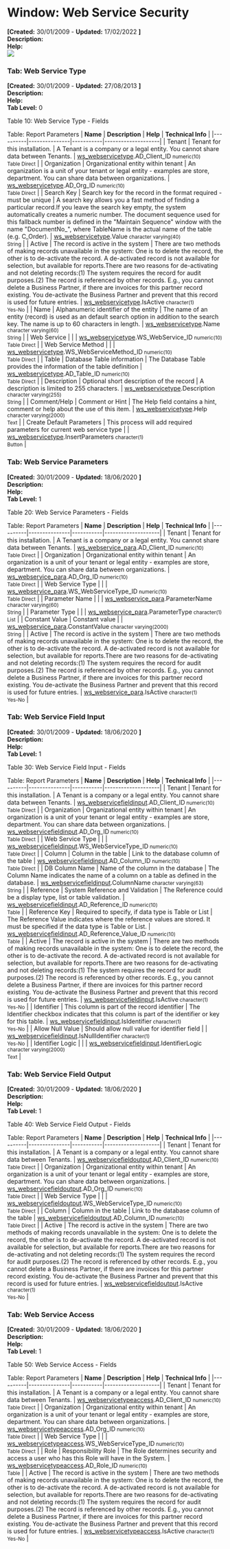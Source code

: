# Window: Web Service Security

**[Created:** 30/01/2009 - **Updated:** 17/02/2022 **]**  
**Description:**   
**Help:**   
![](/img/docs/manual/WebServiceSecurity-Window_iDempiere_v12.0.0.png)

### Tab: Web Service Type

**[Created:** 30/01/2009 - **Updated:** 27/08/2013 **]**   
**Description:**   
**Help:**   
**Tab Level:** 0

Table 10: Web Service Type - Fields 

Table: Report Parameters
| **Name** | **Description** | **Help** | **Technical Info** |
|----------|---------------|-----------|--------------------|
| Tenant | Tenant for this installation. | A Tenant is a company or a legal entity. You cannot share data between Tenants. | [ws_webservicetype](https://idempiere-schemaspy.muriloht.com/adempiere/tables/ws_webservicetype.html).AD_Client_ID<small> numeric(10) <br/> Table Direct</small> | 
| Organization | Organizational entity within tenant | An organization is a unit of your tenant or legal entity - examples are store, department. You can share data between organizations. | [ws_webservicetype](https://idempiere-schemaspy.muriloht.com/adempiere/tables/ws_webservicetype.html).AD_Org_ID<small> numeric(10) <br/> Table Direct</small> | 
| Search Key | Search key for the record in the format required - must be unique | A search key allows you a fast method of finding a particular record.If you leave the search key empty, the system automatically creates a numeric number.  The document sequence used for this fallback number is defined in the &quot;Maintain Sequence&quot; window with the name &quot;DocumentNo_&quot;, where TableName is the actual name of the table (e.g. C_Order). | [ws_webservicetype](https://idempiere-schemaspy.muriloht.com/adempiere/tables/ws_webservicetype.html).Value<small> character varying(40) <br/> String</small> | 
| Active | The record is active in the system | There are two methods of making records unavailable in the system: One is to delete the record, the other is to de-activate the record. A de-activated record is not available for selection, but available for reports.There are two reasons for de-activating and not deleting records:(1) The system requires the record for audit purposes.(2) The record is referenced by other records. E.g., you cannot delete a Business Partner, if there are invoices for this partner record existing. You de-activate the Business Partner and prevent that this record is used for future entries. | [ws_webservicetype](https://idempiere-schemaspy.muriloht.com/adempiere/tables/ws_webservicetype.html).IsActive<small> character(1) <br/> Yes-No</small> | 
| Name | Alphanumeric identifier of the entity | The name of an entity (record) is used as an default search option in addition to the search key. The name is up to 60 characters in length. | [ws_webservicetype](https://idempiere-schemaspy.muriloht.com/adempiere/tables/ws_webservicetype.html).Name<small> character varying(60) <br/> String</small> | 
| Web Service |  |  | [ws_webservicetype](https://idempiere-schemaspy.muriloht.com/adempiere/tables/ws_webservicetype.html).WS_WebService_ID<small> numeric(10) <br/> Table Direct</small> | 
| Web Service Method |  |  | [ws_webservicetype](https://idempiere-schemaspy.muriloht.com/adempiere/tables/ws_webservicetype.html).WS_WebServiceMethod_ID<small> numeric(10) <br/> Table Direct</small> | 
| Table | Database Table information | The Database Table provides the information of the table definition | [ws_webservicetype](https://idempiere-schemaspy.muriloht.com/adempiere/tables/ws_webservicetype.html).AD_Table_ID<small> numeric(10) <br/> Table Direct</small> | 
| Description | Optional short description of the record | A description is limited to 255 characters. | [ws_webservicetype](https://idempiere-schemaspy.muriloht.com/adempiere/tables/ws_webservicetype.html).Description<small> character varying(255) <br/> String</small> | 
| Comment/Help | Comment or Hint | The Help field contains a hint, comment or help about the use of this item. | [ws_webservicetype](https://idempiere-schemaspy.muriloht.com/adempiere/tables/ws_webservicetype.html).Help<small> character varying(2000) <br/> Text</small> | 
| Create Default Parameters | This process will add required parameters for current web service type |  | [ws_webservicetype](https://idempiere-schemaspy.muriloht.com/adempiere/tables/ws_webservicetype.html).InsertParameters<small> character(1) <br/> Button</small> | 


### Tab: Web Service Parameters

**[Created:** 30/01/2009 - **Updated:** 18/06/2020 **]**   
**Description:**   
**Help:**   
**Tab Level:** 1

Table 20: Web Service Parameters - Fields 

Table: Report Parameters
| **Name** | **Description** | **Help** | **Technical Info** |
|----------|---------------|-----------|--------------------|
| Tenant | Tenant for this installation. | A Tenant is a company or a legal entity. You cannot share data between Tenants. | [ws_webservice_para](https://idempiere-schemaspy.muriloht.com/adempiere/tables/ws_webservice_para.html).AD_Client_ID<small> numeric(10) <br/> Table Direct</small> | 
| Organization | Organizational entity within tenant | An organization is a unit of your tenant or legal entity - examples are store, department. You can share data between organizations. | [ws_webservice_para](https://idempiere-schemaspy.muriloht.com/adempiere/tables/ws_webservice_para.html).AD_Org_ID<small> numeric(10) <br/> Table Direct</small> | 
| Web Service Type |  |  | [ws_webservice_para](https://idempiere-schemaspy.muriloht.com/adempiere/tables/ws_webservice_para.html).WS_WebServiceType_ID<small> numeric(10) <br/> Table Direct</small> | 
| Parameter Name |  |  | [ws_webservice_para](https://idempiere-schemaspy.muriloht.com/adempiere/tables/ws_webservice_para.html).ParameterName<small> character varying(60) <br/> String</small> | 
| Parameter Type |  |  | [ws_webservice_para](https://idempiere-schemaspy.muriloht.com/adempiere/tables/ws_webservice_para.html).ParameterType<small> character(1) <br/> List</small> | 
| Constant Value | Constant value |  | [ws_webservice_para](https://idempiere-schemaspy.muriloht.com/adempiere/tables/ws_webservice_para.html).ConstantValue<small> character varying(2000) <br/> String</small> | 
| Active | The record is active in the system | There are two methods of making records unavailable in the system: One is to delete the record, the other is to de-activate the record. A de-activated record is not available for selection, but available for reports.There are two reasons for de-activating and not deleting records:(1) The system requires the record for audit purposes.(2) The record is referenced by other records. E.g., you cannot delete a Business Partner, if there are invoices for this partner record existing. You de-activate the Business Partner and prevent that this record is used for future entries. | [ws_webservice_para](https://idempiere-schemaspy.muriloht.com/adempiere/tables/ws_webservice_para.html).IsActive<small> character(1) <br/> Yes-No</small> | 


### Tab: Web Service Field Input

**[Created:** 30/01/2009 - **Updated:** 18/06/2020 **]**   
**Description:**   
**Help:**   
**Tab Level:** 1

Table 30: Web Service Field Input - Fields 

Table: Report Parameters
| **Name** | **Description** | **Help** | **Technical Info** |
|----------|---------------|-----------|--------------------|
| Tenant | Tenant for this installation. | A Tenant is a company or a legal entity. You cannot share data between Tenants. | [ws_webservicefieldinput](https://idempiere-schemaspy.muriloht.com/adempiere/tables/ws_webservicefieldinput.html).AD_Client_ID<small> numeric(10) <br/> Table Direct</small> | 
| Organization | Organizational entity within tenant | An organization is a unit of your tenant or legal entity - examples are store, department. You can share data between organizations. | [ws_webservicefieldinput](https://idempiere-schemaspy.muriloht.com/adempiere/tables/ws_webservicefieldinput.html).AD_Org_ID<small> numeric(10) <br/> Table Direct</small> | 
| Web Service Type |  |  | [ws_webservicefieldinput](https://idempiere-schemaspy.muriloht.com/adempiere/tables/ws_webservicefieldinput.html).WS_WebServiceType_ID<small> numeric(10) <br/> Table Direct</small> | 
| Column | Column in the table | Link to the database column of the table | [ws_webservicefieldinput](https://idempiere-schemaspy.muriloht.com/adempiere/tables/ws_webservicefieldinput.html).AD_Column_ID<small> numeric(10) <br/> Table Direct</small> | 
| DB Column Name | Name of the column in the database | The Column Name indicates the name of a column on a table as defined in the database. | [ws_webservicefieldinput](https://idempiere-schemaspy.muriloht.com/adempiere/tables/ws_webservicefieldinput.html).ColumnName<small> character varying(63) <br/> String</small> | 
| Reference | System Reference and Validation | The Reference could be a display type, list or table validation. | [ws_webservicefieldinput](https://idempiere-schemaspy.muriloht.com/adempiere/tables/ws_webservicefieldinput.html).AD_Reference_ID<small> numeric(10) <br/> Table</small> | 
| Reference Key | Required to specify, if data type is Table or List | The Reference Value indicates where the reference values are stored.  It must be specified if the data type is Table or List. | [ws_webservicefieldinput](https://idempiere-schemaspy.muriloht.com/adempiere/tables/ws_webservicefieldinput.html).AD_Reference_Value_ID<small> numeric(10) <br/> Table</small> | 
| Active | The record is active in the system | There are two methods of making records unavailable in the system: One is to delete the record, the other is to de-activate the record. A de-activated record is not available for selection, but available for reports.There are two reasons for de-activating and not deleting records:(1) The system requires the record for audit purposes.(2) The record is referenced by other records. E.g., you cannot delete a Business Partner, if there are invoices for this partner record existing. You de-activate the Business Partner and prevent that this record is used for future entries. | [ws_webservicefieldinput](https://idempiere-schemaspy.muriloht.com/adempiere/tables/ws_webservicefieldinput.html).IsActive<small> character(1) <br/> Yes-No</small> | 
| Identifier | This column is part of the record identifier | The Identifier checkbox indicates that this column is part of the identifier or key for this table. | [ws_webservicefieldinput](https://idempiere-schemaspy.muriloht.com/adempiere/tables/ws_webservicefieldinput.html).IsIdentifier<small> character(1) <br/> Yes-No</small> | 
| Allow Null Value | Should allow null value for identifier field |  | [ws_webservicefieldinput](https://idempiere-schemaspy.muriloht.com/adempiere/tables/ws_webservicefieldinput.html).IsNullIdentifier<small> character(1) <br/> Yes-No</small> | 
| Identifier Logic |  |  | [ws_webservicefieldinput](https://idempiere-schemaspy.muriloht.com/adempiere/tables/ws_webservicefieldinput.html).IdentifierLogic<small> character varying(2000) <br/> Text</small> | 


### Tab: Web Service Field Output

**[Created:** 30/01/2009 - **Updated:** 18/06/2020 **]**   
**Description:**   
**Help:**   
**Tab Level:** 1

Table 40: Web Service Field Output - Fields 

Table: Report Parameters
| **Name** | **Description** | **Help** | **Technical Info** |
|----------|---------------|-----------|--------------------|
| Tenant | Tenant for this installation. | A Tenant is a company or a legal entity. You cannot share data between Tenants. | [ws_webservicefieldoutput](https://idempiere-schemaspy.muriloht.com/adempiere/tables/ws_webservicefieldoutput.html).AD_Client_ID<small> numeric(10) <br/> Table Direct</small> | 
| Organization | Organizational entity within tenant | An organization is a unit of your tenant or legal entity - examples are store, department. You can share data between organizations. | [ws_webservicefieldoutput](https://idempiere-schemaspy.muriloht.com/adempiere/tables/ws_webservicefieldoutput.html).AD_Org_ID<small> numeric(10) <br/> Table Direct</small> | 
| Web Service Type |  |  | [ws_webservicefieldoutput](https://idempiere-schemaspy.muriloht.com/adempiere/tables/ws_webservicefieldoutput.html).WS_WebServiceType_ID<small> numeric(10) <br/> Table Direct</small> | 
| Column | Column in the table | Link to the database column of the table | [ws_webservicefieldoutput](https://idempiere-schemaspy.muriloht.com/adempiere/tables/ws_webservicefieldoutput.html).AD_Column_ID<small> numeric(10) <br/> Table Direct</small> | 
| Active | The record is active in the system | There are two methods of making records unavailable in the system: One is to delete the record, the other is to de-activate the record. A de-activated record is not available for selection, but available for reports.There are two reasons for de-activating and not deleting records:(1) The system requires the record for audit purposes.(2) The record is referenced by other records. E.g., you cannot delete a Business Partner, if there are invoices for this partner record existing. You de-activate the Business Partner and prevent that this record is used for future entries. | [ws_webservicefieldoutput](https://idempiere-schemaspy.muriloht.com/adempiere/tables/ws_webservicefieldoutput.html).IsActive<small> character(1) <br/> Yes-No</small> | 


### Tab: Web Service Access

**[Created:** 30/01/2009 - **Updated:** 18/06/2020 **]**   
**Description:**   
**Help:**   
**Tab Level:** 1

Table 50: Web Service Access - Fields 

Table: Report Parameters
| **Name** | **Description** | **Help** | **Technical Info** |
|----------|---------------|-----------|--------------------|
| Tenant | Tenant for this installation. | A Tenant is a company or a legal entity. You cannot share data between Tenants. | [ws_webservicetypeaccess](https://idempiere-schemaspy.muriloht.com/adempiere/tables/ws_webservicetypeaccess.html).AD_Client_ID<small> numeric(10) <br/> Table Direct</small> | 
| Organization | Organizational entity within tenant | An organization is a unit of your tenant or legal entity - examples are store, department. You can share data between organizations. | [ws_webservicetypeaccess](https://idempiere-schemaspy.muriloht.com/adempiere/tables/ws_webservicetypeaccess.html).AD_Org_ID<small> numeric(10) <br/> Table Direct</small> | 
| Web Service Type |  |  | [ws_webservicetypeaccess](https://idempiere-schemaspy.muriloht.com/adempiere/tables/ws_webservicetypeaccess.html).WS_WebServiceType_ID<small> numeric(10) <br/> Table Direct</small> | 
| Role | Responsibility Role | The Role determines security and access a user who has this Role will have in the System. | [ws_webservicetypeaccess](https://idempiere-schemaspy.muriloht.com/adempiere/tables/ws_webservicetypeaccess.html).AD_Role_ID<small> numeric(10) <br/> Table</small> | 
| Active | The record is active in the system | There are two methods of making records unavailable in the system: One is to delete the record, the other is to de-activate the record. A de-activated record is not available for selection, but available for reports.There are two reasons for de-activating and not deleting records:(1) The system requires the record for audit purposes.(2) The record is referenced by other records. E.g., you cannot delete a Business Partner, if there are invoices for this partner record existing. You de-activate the Business Partner and prevent that this record is used for future entries. | [ws_webservicetypeaccess](https://idempiere-schemaspy.muriloht.com/adempiere/tables/ws_webservicetypeaccess.html).IsActive<small> character(1) <br/> Yes-No</small> | 


